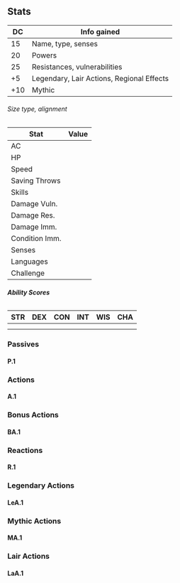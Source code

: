 ## Stats
| **DC** | **Info gained**                           |
| ------ | ----------------------------------------- |
| 15     | Name, type, senses                        |
| 20     | Powers                                    |
| 25     | Resistances, vulnerabilities              |
| +5     | Legendary, Lair Actions, Regional Effects |
| +10    | Mythic                                    |
###### *Size type, alignment*
| Stat           | Value |
| -------------- | ----- |
| AC             |       |
| HP             |       |
| Speed          |       |
| Saving Throws  |       |
| Skills         |       |
| Damage Vuln.   |       |
| Damage Res.    |       |
| Damage Imm.    |       |
| Condition Imm. |       |
| Senses         |       |
| Languages      |       |
| Challenge      |       |
###### **Ability Scores**
| STR | DEX | CON | INT | WIS | CHA |
|:---:|:---:|:---:|:---:|:---:|:---:|
|     |     |     |     |     |     |
|     |     |     |     |     |     |
### Passives
#### P.1
### Actions
#### A.1
### Bonus Actions
#### BA.1
### Reactions
#### R.1
### Legendary  Actions
#### LeA.1
### Mythic Actions
#### MA.1
### Lair Actions
#### LaA.1